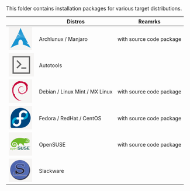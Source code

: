 This folder contains installation packages for various target distributions.

|  | Distros | Reamrks |
| ------------- | ------------- | ------------- |
| ![../Images/Archlinux.png](https://github.com/SteffenPloetz/GB-Dia/blob/main/packages/Images/Archlinux.png) | Archlunux / Manjaro | with source code package |
| ![../Images/Autotools.png](https://github.com/SteffenPloetz/GB-Dia/blob/main/packages/Images/Autotools.png) | Autotools | |
| ![../Images/Debian.png](https://github.com/SteffenPloetz/GB-Dia/blob/main/packages/Images/Debian.png) | Debian / Linux Mint / MX Linux | with source code package |
| ![../Images/Fedora.png](https://github.com/SteffenPloetz/GB-Dia/blob/main/packages/Images/Fedora.png) | Fedora / RedHat / CentOS | with source code package |
| ![../Images/OpenSUSE.png](https://github.com/SteffenPloetz/GB-Dia/blob/main/packages/Images/OpenSUSE.png) | OpenSUSE | with source code package |
| ![../Images/Slackware.png](https://github.com/SteffenPloetz/GB-Dia/blob/main/packages/Images/Slackware.png) | Slackware | |
